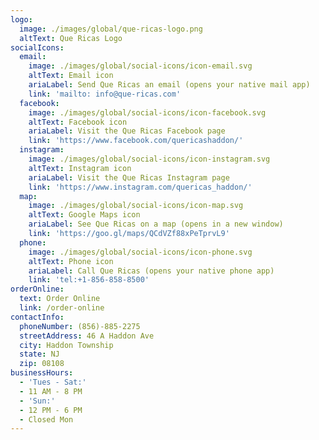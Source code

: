 ```yaml
---
logo:
  image: ./images/global/que-ricas-logo.png
  altText: Que Ricas Logo
socialIcons:
  email:
    image: ./images/global/social-icons/icon-email.svg
    altText: Email icon
    ariaLabel: Send Que Ricas an email (opens your native mail app)
    link: 'mailto: info@que-ricas.com'
  facebook:
    image: ./images/global/social-icons/icon-facebook.svg
    altText: Facebook icon
    ariaLabel: Visit the Que Ricas Facebook page
    link: 'https://www.facebook.com/quericashaddon/'
  instagram:
    image: ./images/global/social-icons/icon-instagram.svg
    altText: Instagram icon
    ariaLabel: Visit the Que Ricas Instagram page
    link: 'https://www.instagram.com/quericas_haddon/'
  map:
    image: ./images/global/social-icons/icon-map.svg
    altText: Google Maps icon
    ariaLabel: See Que Ricas on a map (opens in a new window)
    link: 'https://goo.gl/maps/QCdVZf88xPeTprvL9'
  phone:
    image: ./images/global/social-icons/icon-phone.svg
    altText: Phone icon
    ariaLabel: Call Que Ricas (opens your native phone app)
    link: 'tel:+1-856-858-8500'
orderOnline:
  text: Order Online
  link: /order-online
contactInfo:
  phoneNumber: (856)-885-2275
  streetAddress: 46 A Haddon Ave
  city: Haddon Township
  state: NJ
  zip: 08108
businessHours:
  - 'Tues - Sat:'
  - 11 AM - 8 PM
  - 'Sun:'
  - 12 PM - 6 PM
  - Closed Mon
---
```


